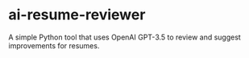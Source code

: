 # ai-resume-reviewer
A simple Python tool that uses OpenAI GPT-3.5 to review and suggest improvements for resumes.
